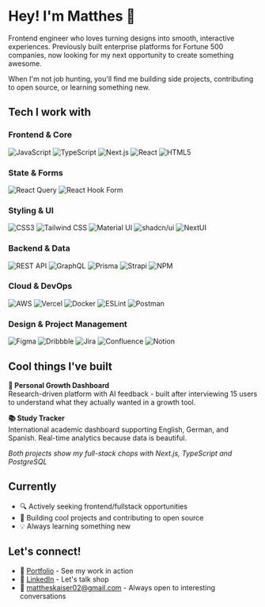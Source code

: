 # Hey! I'm Matthes 👋

Frontend engineer who loves turning designs into smooth, interactive experiences. Previously built enterprise platforms for Fortune 500 companies, now looking for my next opportunity to create something awesome.

When I'm not job hunting, you'll find me building side projects, contributing to open source, or learning something new.

## Tech I work with

### Frontend & Core
![JavaScript](https://img.shields.io/badge/-JavaScript-F7DF1E?style=flat-square&logo=javascript&logoColor=black)
![TypeScript](https://img.shields.io/badge/-TypeScript-3178C6?style=flat-square&logo=typescript&logoColor=white)
![Next.js](https://img.shields.io/badge/-Next.js-000000?style=flat-square&logo=next.js&logoColor=white)
![React](https://img.shields.io/badge/-React-61DAFB?style=flat-square&logo=react&logoColor=black)
![HTML5](https://img.shields.io/badge/-HTML5-E34F26?style=flat-square&logo=html5&logoColor=white)

### State & Forms
![React Query](https://img.shields.io/badge/-React_Query-FF4154?style=flat-square&logo=react-query&logoColor=white)
![React Hook Form](https://img.shields.io/badge/-React_Hook_Form-EC5990?style=flat-square&logo=reacthookform&logoColor=white)

### Styling & UI
![CSS3](https://img.shields.io/badge/-CSS3-1572B6?style=flat-square&logo=css3&logoColor=white)
![Tailwind CSS](https://img.shields.io/badge/-Tailwind_CSS-38B2AC?style=flat-square&logo=tailwind-css&logoColor=white)
![Material UI](https://img.shields.io/badge/-Material_UI-007FFF?style=flat-square&logo=mui&logoColor=white)
![shadcn/ui](https://img.shields.io/badge/-shadcn/ui-000000?style=flat-square&logo=shadcnui&logoColor=white)
![NextUI](https://img.shields.io/badge/-NextUI-000000?style=flat-square&logo=nextui&logoColor=white)

### Backend & Data
![REST API](https://img.shields.io/badge/-REST_API-009688?style=flat-square&logo=fastapi&logoColor=white)
![GraphQL](https://img.shields.io/badge/-GraphQL-E10098?style=flat-square&logo=graphql&logoColor=white)
![Prisma](https://img.shields.io/badge/-Prisma-2D3748?style=flat-square&logo=prisma&logoColor=white)
![Strapi](https://img.shields.io/badge/-Strapi-2F2E8B?style=flat-square&logo=strapi&logoColor=white)
![NPM](https://img.shields.io/badge/-NPM-CB3837?style=flat-square&logo=npm&logoColor=white)

### Cloud & DevOps
![AWS](https://img.shields.io/badge/-AWS-232F3E?style=flat-square&logo=amazon-aws&logoColor=white)
![Vercel](https://img.shields.io/badge/-Vercel-000000?style=flat-square&logo=vercel&logoColor=white)
![Docker](https://img.shields.io/badge/-Docker-2496ED?style=flat-square&logo=docker&logoColor=white)
![ESLint](https://img.shields.io/badge/-ESLint-4B32C3?style=flat-square&logo=eslint&logoColor=white)
![Postman](https://img.shields.io/badge/-Postman-FF6C37?style=flat-square&logo=postman&logoColor=white)

### Design & Project Management
![Figma](https://img.shields.io/badge/-Figma-F24E1E?style=flat-square&logo=figma&logoColor=white)
![Dribbble](https://img.shields.io/badge/-Dribbble-EA4C89?style=flat-square&logo=dribbble&logoColor=white)
![Jira](https://img.shields.io/badge/-Jira-0052CC?style=flat-square&logo=jira&logoColor=white)
![Confluence](https://img.shields.io/badge/-Confluence-172B4D?style=flat-square&logo=confluence&logoColor=white)
![Notion](https://img.shields.io/badge/-Notion-000000?style=flat-square&logo=notion&logoColor=white)

## Cool things I've built

**🎯 Personal Growth Dashboard**  
Research-driven platform with AI feedback - built after interviewing 15 users to understand what they actually wanted in a growth tool.

**📚 Study Tracker**  
International academic dashboard supporting English, German, and Spanish. Real-time analytics because data is beautiful.

*Both projects show my full-stack chops with Next.js, TypeScript and PostgreSQL*

## Currently

- 🔍 Actively seeking frontend/fullstack opportunities 
- 🚀 Building cool projects and contributing to open source
- 💡 Always learning something new

## Let's connect!

- 💼 [Portfolio](https://matthes-kaiser-portfolio.vercel.app/) - See my work in action
- 💬 [LinkedIn](https://www.linkedin.com/in/mattheskaiser/) - Let's talk shop
- 📧 mattheskaiser02@gmail.com - Always open to interesting conversations
